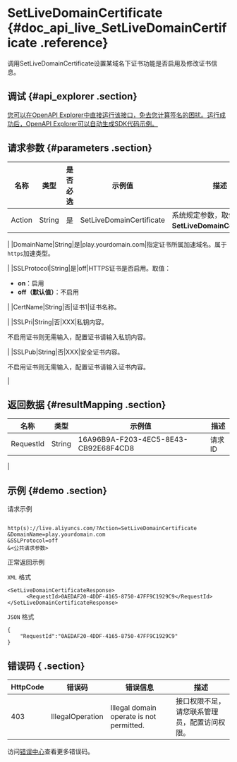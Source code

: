 # SetLiveDomainCertificate {#doc_api_live_SetLiveDomainCertificate .reference}

调用SetLiveDomainCertificate设置某域名下证书功能是否启用及修改证书信息。

## 调试 {#api_explorer .section}

[您可以在OpenAPI Explorer中直接运行该接口，免去您计算签名的困扰。运行成功后，OpenAPI Explorer可以自动生成SDK代码示例。](https://api.aliyun.com/#product=live&api=SetLiveDomainCertificate&type=RPC&version=2016-11-01)

## 请求参数 {#parameters .section}

|名称|类型|是否必选|示例值|描述|
|--|--|----|---|--|
|Action|String|是|SetLiveDomainCertificate|系统规定参数，取值：**SetLiveDomainCertificate**。

 |
|DomainName|String|是|play.yourdomain.com|指定证书所属加速域名。属于`https`加速类型。

 |
|SSLProtocol|String|是|off|HTTPS证书是否启用。取值：

 -   **on**：启用
-   **off（默认值）**：不启用

 |
|CertName|String|否|证书1|证书名称。

 |
|SSLPri|String|否|XXX|私钥内容。

 不启用证书则无需输入，配置证书请输入私钥内容。

 |
|SSLPub|String|否|XXX|安全证书内容。

 不启用证书则无需输入，配置证书请输入证书内容。

 |

## 返回数据 {#resultMapping .section}

|名称|类型|示例值|描述|
|--|--|---|--|
|RequestId|String|16A96B9A-F203-4EC5-8E43-CB92E68F4CD8|请求ID

 |

## 示例 {#demo .section}

请求示例

``` {#request_demo}

http(s)://live.aliyuncs.com/?Action=SetLiveDomainCertificate
&DomainName=play.yourdomain.com
&SSLProtocol=off
&<公共请求参数>

```

正常返回示例

`XML` 格式

``` {#xml_return_success_demo}
<SetLiveDomainCertificateResponse>
	  <RequestId>0AEDAF20-4DDF-4165-8750-47FF9C1929C9</RequestId>
</SetLiveDomainCertificateResponse>
```

`JSON` 格式

``` {#json_return_success_demo}
{
	"RequestId":"0AEDAF20-4DDF-4165-8750-47FF9C1929C9"
}
```

## 错误码 { .section}

|HttpCode|错误码|错误信息|描述|
|--------|---|----|--|
|403|IllegalOperation|Illegal domain operate is not permitted.|接口权限不足，请您联系管理员，配置访问权限。|

访问[错误中心](https://error-center.aliyun.com/status/product/live)查看更多错误码。

